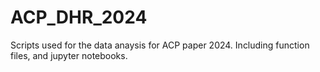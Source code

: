 # ACP_DHR_2024
Scripts used for the data anaysis for ACP paper 2024. Including function files, and jupyter notebooks.
